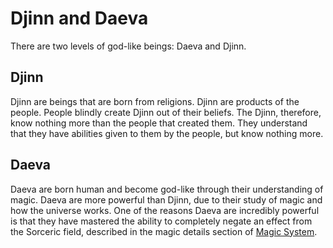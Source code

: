 # Djinn and Daeva

There are two levels of god-like beings: Daeva and Djinn.

## Djinn

Djinn are beings that are born from religions.
Djinn are products of the people.
People blindly create Djinn out of their beliefs.
The Djinn, therefore, know nothing more than the people that created them.
They understand that they have abilities given to them by the people, but know nothing more.

## Daeva

Daeva are born human and become god-like through their understanding of magic.
Daeva are more powerful than Djinn, due to their study of magic and how the universe works.
One of the reasons Daeva are incredibly powerful is that they have mastered the ability to completely negate an effect from the Sorceric field, described in the magic details section of [Magic System](magic_system.md#magic-details).